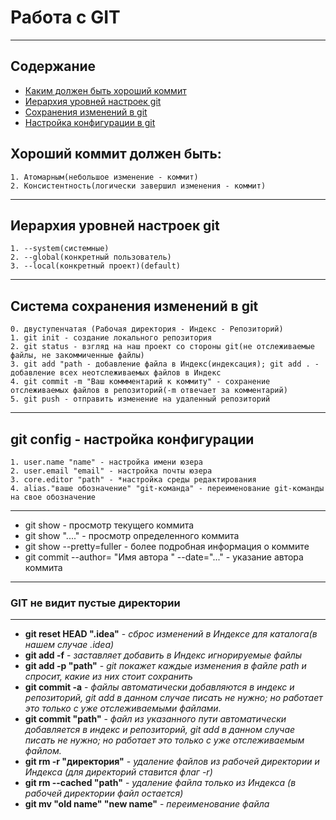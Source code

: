 # Работа с GIT
---
## Содержание
- [Каким должен быть хороший коммит](#goodcommit)
- [Иерархия уровней настроек git](#settinglevel)
- [Сохранения изменений в git](#savechanges)
- [Настройка конфигурации в git](#config)
## <a id="goodcommit">Хороший коммит должен быть:</a>
	1. Атомарным(небольшое изменение - коммит)
	2. Консистентность(логически завершил изменения - коммит)
---
 
## <a id="settinglevel">Иерархия уровней настроек git</a>
	1. --system(системные)
	2. --global(конкретный пользователь)
	3. --local(конкретный проект)(default)
---

## <a id="savechanges">Система сохранения изменений в git</a>
	0. двуступенчатая (Рабочая директория - Индекс - Репозиторий)
	1. git init - создание локального репозитория
	2. git status - взгляд на наш проект со стороны git(не отслеживаемые файлы, не закоммиченные файлы)
	3. git add "path - добавление файла в Индекс(индексация); git add . - добавление всех неотслеживаемых файлов в Индекс
	4. git commit -m "Ваш коммментарий к коммиту" - сохранение отслеживаемых файлов в репозиторий(-m отвечает за комментарий)
	5. git push - отправить изменение на удаленный репозиторий
---
	
## <a id="config">git config - настройка конфигурации</a>
	1. user.name "name" - настройка имени юзера
	2. user.email "email" - настройка почты юзера
	3. core.editor "path" - *настройка среды редактирования
	4. alias."ваше обозначение" "git-команда" - переименование git-команды на свое обозначение
---
	
- git show - просмотр текущего коммита
- git show "...." - просмотр определенного коммита
- git show --pretty=fuller - более подробная информация о коммите
- git commit --author= "Имя автора <email>" --date="..." - указание автора коммита
---

### GIT не видит пустые директории
---

- **git reset HEAD ".idea"** - *сброс изменений в Индексе для каталога(в нашем случае .idea)*
- **git add -f** - *заставляет добавить в Индекс игнорируемые файлы*
- **git add -p "path"** - *git покажет каждые изменения в файле path и спросит, какие из них стоит сохранить*
- **git commit -a** - *файлы автоматически добавляются в индекс и репозиторий, git add в данном случае писать не нужно; но работает это только с уже отслеживаемыми файлами.*
- **git commit "path"** - *файл из указанного пути автоматически добавляется в индекс и репозиторий, git add в данном случае писать не нужно; но работает это только с уже отслеживаемым файлом.*
- **git rm -r "директория"** - *удаление файлов из рабочей директории и Индекса  (для директорий ставится флаг -r)*
- **git rm --cached "path"** - *удаление файла только из Индекса (в рабочей директории файл остается)*
- **git mv "old name" "new name"** - *переименование файла*